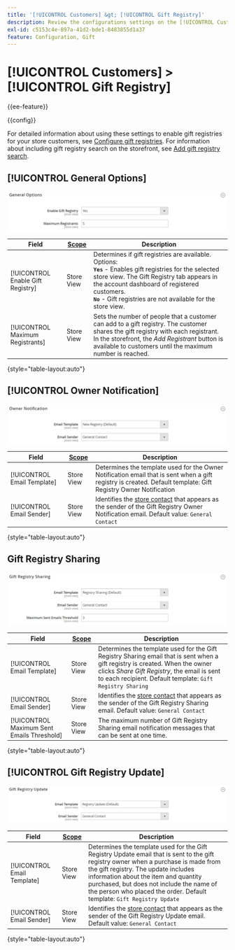 ```yaml
---
title: '[!UICONTROL Customers] &gt; [!UICONTROL Gift Registry]'
description: Review the configurations settings on the [!UICONTROL Customers] &gt; [!UICONTROL Gift Registry] page of the Commerce Admin.
exl-id: c5153c4e-897a-41d2-bde1-8483855d1a37
feature: Configuration, Gift
---
```

# [!UICONTROL Customers] > [!UICONTROL Gift Registry]

{{ee-feature}}

{{config}}

For detailed information about using these settings to enable gift registries for your store customers, see [Configure gift registries](../../merchandising-promotions/gift-registry-configure.md). For information about including gift registry search on the storefront, see [Add gift registry search](../../merchandising-promotions/gift-registry-search.md).

## [!UICONTROL General Options]

![General Options](./assets/gift-registry-general-options.png)<!-- zoom -->

<!-- [General Options](https://experienceleague.adobe.com/en/docs/commerce-admin/marketing/merchandising/gift-registry/gift-registry-configure) -->

|Field|[Scope](../../getting-started/websites-stores-views.md#scope-settings)|Description|
|--- |--- |--- |
|[!UICONTROL Enable Gift Registry]|Store View|Determines if gift registries are available. Options: <br/>**`Yes`** - Enables gift registries for the selected store view. The Gift Registry tab appears in the account dashboard of registered customers. <br/>**`No`** - Gift registries are not available for the store view.|
|[!UICONTROL Maximum Registrants]|Store View|Sets the number of people that a customer can add to a gift registry. The customer shares the gift registry with each registrant. In the storefront, the _Add Registrant_ button is available to customers until the maximum number is reached.|

{style="table-layout:auto"}

## [!UICONTROL Owner Notification]

![Owner Notification](./assets/gift-registry-owner-notification.png)<!-- zoom -->

<!-- [Owner Notification](https://experienceleague.adobe.com/en/docs/commerce-admin/marketing/merchandising/gift-registry/gift-registry-configure) -->

|Field|[Scope](../../getting-started/websites-stores-views.md#scope-settings)|Description|
|--- |--- |--- |
|[!UICONTROL Email Template]|Store View|Determines the template used for the Owner Notification email that is sent when a gift registry is created. Default template: Gift Registry Owner Notification|
|[!UICONTROL Email Sender]|Store View|Identifies the [store contact](../../getting-started/store-details.md#store-email-addresses) that appears as the sender of the Gift Registry Owner Notification email. Default value: `General Contact`|

{style="table-layout:auto"}

## Gift Registry Sharing

![Gift Registry Sharing](./assets/gift-registry-gift-registry-sharing.png)<!-- zoom -->

<!-- Gift Registry Sharing](https://experienceleague.adobe.com/en/docs/commerce-admin/marketing/merchandising/gift-registry/gift-registry-configure) -->

|Field|[Scope](../../getting-started/websites-stores-views.md#scope-settings)|Description|
|--- |--- |--- |
|[!UICONTROL Email Template]|Store View|Determines the template used for the Gift Registry Sharing email that is sent when a gift registry is created. When the owner clicks _Share Gift Registry_, the email is sent to each recipient. Default template: `Gift Registry Sharing`|
|[!UICONTROL Email Sender]|Store View|Identifies the [store contact](../../getting-started/store-details.md#store-email-addresses) that appears as the sender of the Gift Registry Sharing email. Default value: `General Contact`|
|[!UICONTROL Maximum Sent Emails Threshold]|Store View|The maximum number of Gift Registry Sharing email notification messages that can be sent at one time.|

{style="table-layout:auto"}

## [!UICONTROL Gift Registry Update]

![Gift Registry Update](./assets/gift-registry-gift-registry-update.png)<!-- zoom -->

<!-- [Gift Registry Update](https://experienceleague.adobe.com/en/docs/commerce-admin/marketing/merchandising/gift-registry/gift-registry-configure) -->

|Field|[Scope](../../getting-started/websites-stores-views.md#scope-settings)|Description|
|--- |--- |--- |
|[!UICONTROL Email Template]|Store View|Determines the template used for the Gift Registry Update email that is sent to the gift registry owner when a purchase is made from the gift registry. The update includes information about the item and quantity purchased, but does not include the name of the person who placed the order. Default template: `Gift Registry Update`|
|[!UICONTROL Email Sender]|Store View|Identifies the [store contact](../../getting-started/store-details.md#store-email-addresses) that appears as the sender of the Gift Registry Update email. Default value: `General Contact`|

{style="table-layout:auto"}
